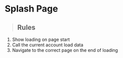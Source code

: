 # Splash Page

> ## Rules
1. Show loading on page start
2. Call the current account load data
3. Navigate to the correct page on the end of loading
